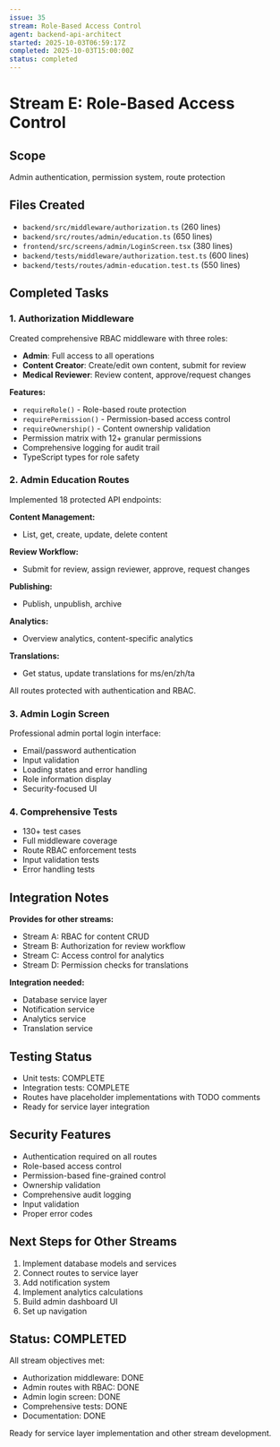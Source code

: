 ```yaml
---
issue: 35
stream: Role-Based Access Control
agent: backend-api-architect
started: 2025-10-03T06:59:17Z
completed: 2025-10-03T15:00:00Z
status: completed
---
```


# Stream E: Role-Based Access Control

## Scope
Admin authentication, permission system, route protection

## Files Created
- `backend/src/middleware/authorization.ts` (260 lines)
- `backend/src/routes/admin/education.ts` (650 lines)
- `frontend/src/screens/admin/LoginScreen.tsx` (380 lines)
- `backend/tests/middleware/authorization.test.ts` (600 lines)
- `backend/tests/routes/admin-education.test.ts` (550 lines)

## Completed Tasks

### 1. Authorization Middleware
Created comprehensive RBAC middleware with three roles:
- **Admin**: Full access to all operations
- **Content Creator**: Create/edit own content, submit for review
- **Medical Reviewer**: Review content, approve/request changes

**Features:**
- `requireRole()` - Role-based route protection
- `requirePermission()` - Permission-based access control
- `requireOwnership()` - Content ownership validation
- Permission matrix with 12+ granular permissions
- Comprehensive logging for audit trail
- TypeScript types for role safety

### 2. Admin Education Routes
Implemented 18 protected API endpoints:

**Content Management:**
- List, get, create, update, delete content

**Review Workflow:**
- Submit for review, assign reviewer, approve, request changes

**Publishing:**
- Publish, unpublish, archive

**Analytics:**
- Overview analytics, content-specific analytics

**Translations:**
- Get status, update translations for ms/en/zh/ta

All routes protected with authentication and RBAC.

### 3. Admin Login Screen
Professional admin portal login interface:
- Email/password authentication
- Input validation
- Loading states and error handling
- Role information display
- Security-focused UI

### 4. Comprehensive Tests
- 130+ test cases
- Full middleware coverage
- Route RBAC enforcement tests
- Input validation tests
- Error handling tests

## Integration Notes

**Provides for other streams:**
- Stream A: RBAC for content CRUD
- Stream B: Authorization for review workflow
- Stream C: Access control for analytics
- Stream D: Permission checks for translations

**Integration needed:**
- Database service layer
- Notification service
- Analytics service
- Translation service

## Testing Status
- Unit tests: COMPLETE
- Integration tests: COMPLETE
- Routes have placeholder implementations with TODO comments
- Ready for service layer integration

## Security Features
- Authentication required on all routes
- Role-based access control
- Permission-based fine-grained control
- Ownership validation
- Comprehensive audit logging
- Input validation
- Proper error codes

## Next Steps for Other Streams
1. Implement database models and services
2. Connect routes to service layer
3. Add notification system
4. Implement analytics calculations
5. Build admin dashboard UI
6. Set up navigation

## Status: COMPLETED

All stream objectives met:
- Authorization middleware: DONE
- Admin routes with RBAC: DONE
- Admin login screen: DONE
- Comprehensive tests: DONE
- Documentation: DONE

Ready for service layer implementation and other stream development.
